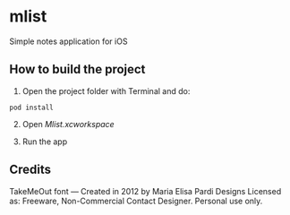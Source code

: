 mlist
=====

Simple notes application for iOS

How to build the project
------------------------

1. Open the project folder with Terminal and do:
```
pod install
```

2. Open _Mlist.xcworkspace_

3. Run the app


Credits
-------

TakeMeOut font — Created in 2012 by Maria Elisa Pardi Designs
Licensed as: Freeware, Non-Commercial Contact Designer. Personal use only.
